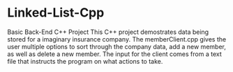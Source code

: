 # Linked-List-Cpp
Basic Back-End C++ Project
This C++ project demostrates data being stored for a imaginary insurance company. 
The memberClient.cpp gives the user multiple options to sort through the company data,
add a new member, as well as delete a new member. The input for the client comes from a text file
that instructs the program on what actions to take.
